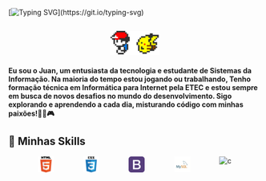 [![Typing SVG](https://readme-typing-svg.demolab.com?font=Fira+Code&weight=500&size=28&duration=3000&pause=1000&color=D20700&center=true&width=800&lines=%F0%9F%8E%B8+Salve%2C+meu+nome+%C3%A9+Juan!;Seja+bem-vindo(a)+ao+meu+perfil!!)](https://git.io/typing-svg)
##
<div align="center" dir="auto">
  <animated-image data-catalyst="" style="width: 100px;">
    <a target="_blank" rel="noopener noreferrer" href="buba.gif">
      <img width="100px"src="5FBP.gif" style="max-width: 50%; display: inline-block;" data-target="animated-image.originalImage">
    </a>
    <span class="AnimatedImagePlayer" data-target="animated-image.player" hidden="">
      <a data-target="animated-image.replacedLink" class="AnimatedImagePlayer-images" href="5FBP.gif" target="_blank">
        <span data-target="animated-image.imageContainer">
          <img data-target="animated-image.replacedImage" alt="Bulbassauro" class="AnimatedImagePlayer-animatedImage" src="buba.gif" style="display: block; opacity: 1;">
        </span>
      </a>
    </span>
  </animated-image>
</div>
</div>


<div align:center; max-width: 20%>
  <h4 text-align:center>Eu sou o Juan, um entusiasta da tecnologia e estudante de Sistemas da Informação. Na maioria do tempo estou jogando ou trabalhando, Tenho formação técnica em Informática para Internet pela ETEC e estou sempre em busca de novos desafios no mundo do desenvolvimento. Sigo explorando e aprendendo a cada dia, misturando código com minhas paixões!🚀🎸🎮</h4>
</div>


## 🚀 Minhas Skills
<div style="display: flex; justify-content: space-evenly;">
  <img height="32" src="https://raw.githubusercontent.com/github/explore/80688e429a7d4ef2fca1e82350fe8e3517d3494d/topics/html/html.png" alt="HTML5"/>
  <img height="32" src="https://raw.githubusercontent.com/github/explore/80688e429a7d4ef2fca1e82350fe8e3517d3494d/topics/css/css.png" alt="CSS"/>
  <img height="32" src="https://raw.githubusercontent.com/github/explore/80688e429a7d4ef2fca1e82350fe8e3517d3494d/topics/bootstrap/bootstrap.png" alt="Bootstrap"/>
  <img height="32" src="https://raw.githubusercontent.com/github/explore/80688e429a7d4ef2fca1e82350fe8e3517d3494d/topics/mysql/mysql.png" alt="MySQL"/>
  <img height="32" src="https://cdn.iconscout.com/icon/free/png-512/c-programming-569564.png" alt="c"/>
</div>
